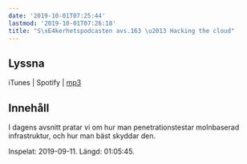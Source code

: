 ```yaml
---
date: '2019-10-01T07:25:44'
lastmod: '2019-10-01T07:26:18'
title: "S\xE4kerhetspodcasten avs.163 \u2013 Hacking the cloud"
---
```

## Lyssna

iTunes \| Spotify \| [mp3](http://traffic.libsyn.com/sakerhetspodcasten/2019-09-11_AWS_Sakerhet.mp3)


## Innehåll

I dagens avsnitt pratar vi om hur man penetrationstestar molnbaserad infrastruktur,
och hur man bäst skyddar den.

Inspelat: 2019-09-11. Längd: 01:05:45.
